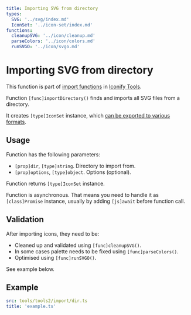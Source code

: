 ```yaml
title: Importing SVG from directory
types:
  SVG: '../svg/index.md'
  IconSet: '../icon-set/index.md'
functions:
  cleanupSVG: '../icon/cleanup.md'
  parseColors: '../icon/colors.md'
  runSVGO: '../icon/svgo.md'
```

# Importing SVG from directory

This function is part of [import functions](./index.md) in [Iconify Tools](../index.md).

Function `[func]importDirectory()` finds and imports all SVG files from a directory.

It creates `[type]IconSet` instance, which [can be exported to various formats](../export/index.md).

## Usage

Function has the following parameters:

- `[prop]dir`, `[type]string`. Directory to import from.
- `[prop]options`, `[type]object`. Options (optional).

Function returns `[type]IconSet` instance.

Function is asynchronous. That means you need to handle it as `[class]Promise` instance, usually by adding `[js]await` before function call.

## Validation

After importing icons, they need to be:

- Cleaned up and validated using `[func]cleanupSVG()`.
- In some cases palette needs to be fixed using `[func]parseColors()`.
- Optimised using `[func]runSVGO()`.

See example below.

## Example

```yaml
src: tools/tools2/import/dir.ts
title: 'example.ts'
```
